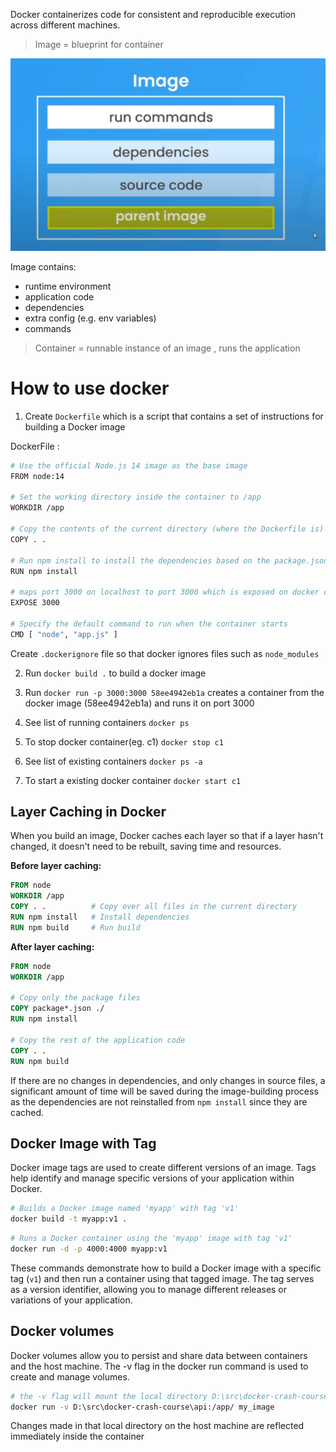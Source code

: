 Docker containerizes code for consistent and reproducible execution across different machines.

> Image = blueprint for container

![Docker Image layers](docker-image-layers.png)

Image contains:

- runtime environment
- application code
- dependencies
- extra config (e.g. env variables)
- commands

> Container = runnable instance of an image , runs the application

# How to use docker

1. Create `Dockerfile` which is a script that contains a set of instructions for building a Docker image

DockerFile :

```bash
# Use the official Node.js 14 image as the base image
FROM node:14

# Set the working directory inside the container to /app
WORKDIR /app

# Copy the contents of the current directory (where the Dockerfile is) into /app in the container
COPY . .

# Run npm install to install the dependencies based on the package.json file
RUN npm install

# maps port 3000 on localhost to port 3000 which is exposed on docker container
EXPOSE 3000

# Specify the default command to run when the container starts
CMD [ "node", "app.js" ]
```

Create `.dockerignore` file so that docker ignores files such as `node_modules`

2. Run `docker build .` to build a docker image

3. Run `docker run -p 3000:3000 58ee4942eb1a` creates a container from the docker image (58ee4942eb1a) and runs it on port 3000

4. See list of running containers `docker ps`

5. To stop docker container(eg. c1) `docker stop c1`

6. See list of existing containers `docker ps -a`

7. To start a existing docker container `docker start c1`

## Layer Caching in Docker

When you build an image, Docker caches each layer so that if a layer hasn't changed, it doesn't need to be rebuilt, saving time and resources.

**Before layer caching:**

```Dockerfile
FROM node
WORKDIR /app
COPY . .          # Copy over all files in the current directory
RUN npm install   # Install dependencies
RUN npm build     # Run build
```

**After layer caching:**

```Dockerfile
FROM node
WORKDIR /app

# Copy only the package files
COPY package*.json ./
RUN npm install

# Copy the rest of the application code
COPY . .
RUN npm build
```

If there are no changes in dependencies, and only changes in source files, a significant amount of time will be saved during the image-building process as the dependencies are not reinstalled from `npm install` since they are cached.

## Docker Image with Tag

Docker image tags are used to create different versions of an image. Tags help identify and manage specific versions of your application within Docker.

```bash
# Builds a Docker image named 'myapp' with tag 'v1'
docker build -t myapp:v1 .
```

```bash
# Runs a Docker container using the 'myapp' image with tag 'v1'
docker run -d -p 4000:4000 myapp:v1
```

These commands demonstrate how to build a Docker image with a specific tag (`v1`) and then run a container using that tagged image. The tag serves as a version identifier, allowing you to manage different releases or variations of your application.

## Docker volumes

Docker volumes allow you to persist and share data between containers and the host machine. The -v flag in the docker run command is used to create and manage volumes.

```bash
# the -v flag will mount the local directory D:\src\docker-crash-course\api to the /app/ directory inside the container
docker run -v D:\src\docker-crash-course\api:/app/ my_image
```

Changes made in that local directory on the host machine are reflected immediately inside the container
